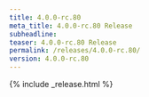 ```yaml
---
title: 4.0.0-rc.80
meta_title: 4.0.0-rc.80 Release
subheadline: 
teaser: 4.0.0-rc.80 Release
permalink: /releases/4.0.0-rc.80/
version: 4.0.0-rc.80
---
```


{% include _release.html %}
